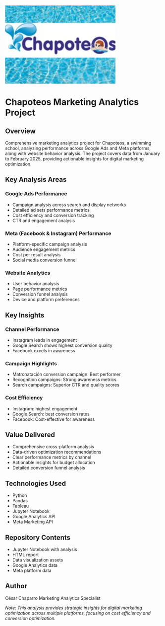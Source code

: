 ![Chapoteos Analytics](/assets/chapoteos.png)

# Chapoteos Marketing Analytics Project

## Overview
Comprehensive marketing analytics project for Chapoteos, a swimming school, analyzing performance across Google Ads and Meta platforms, along with website behavior analysis. The project covers data from January to February 2025, providing actionable insights for digital marketing optimization.

## Key Analysis Areas

### Google Ads Performance
- Campaign analysis across search and display networks
- Detailed ad sets performance metrics
- Cost efficiency and conversion tracking
- CTR and engagement analysis

### Meta (Facebook & Instagram) Performance
- Platform-specific campaign analysis
- Audience engagement metrics
- Cost per result analysis
- Social media conversion funnel

### Website Analytics
- User behavior analysis
- Page performance metrics
- Conversion funnel analysis
- Device and platform preferences

## Key Insights

### Channel Performance
- Instagram leads in engagement
- Google Search shows highest conversion quality
- Facebook excels in awareness

### Campaign Highlights
- Matronatación conversion campaign: Best performer
- Recognition campaigns: Strong awareness metrics
- Search campaigns: Superior CTR and quality scores

### Cost Efficiency
- Instagram: highest engagement
- Google Search: best conversion rates
- Facebook: Cost-effective for awareness

## Value Delivered
- Comprehensive cross-platform analysis
- Data-driven optimization recommendations
- Clear performance metrics by channel
- Actionable insights for budget allocation
- Detailed conversion funnel analysis

## Technologies Used
- Python
- Pandas
- Tableau
- Jupyter Notebook
- Google Analytics API
- Meta Marketing API

## Repository Contents
- Jupyter Notebook with analysis
- HTML report
- Data visualization assets
- Google Analytics data
- Meta platform data

## Author
César Chaparro
Marketing Analytics Specialist

*Note: This analysis provides strategic insights for digital marketing optimization across multiple platforms, focusing on cost efficiency and conversion optimization.*
